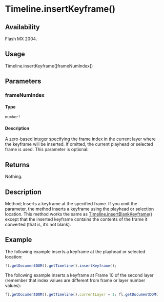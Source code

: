 # Timeline.insertKeyframe()

## Availability

Flash MX 2004.

## Usage

Timeline.insertKeyframe(\[frameNumIndex\])

## Parameters

### **frameNumIndex**

#### Type

```typescript
number?
```

#### Description

A zero-based integer specifying the frame index in the current layer where the keyframe will be inserted. If omitted, the current playhead or selected frame is used. This parameter is optional.

## Returns

Nothing.

## Description

Method; Inserts a keyframe at the specified frame. If you omit the parameter, the method inserts a keyframe using the playhead or selection location.
This method works the same as [Timeline.insertBlankKeyframe()](../Timeline_object/Timeline27.md) except that the inserted keyframe contains the contents of the frame it converted (that is, it’s not blank).

## Example

The following example inserts a keyframe at the playhead or selected location:

```javascript
fl.getDocumentDOM().getTimeline().insertKeyframe();
```

The following example inserts a keyframe at Frame 10 of the second layer (remember that index values are different from frame or layer number values):

```javascript
fl.getDocumentDOM().getTimeline().currentLayer = 1; fl.getDocumentDOM().getTimeline().insertKeyframe(9);
```
